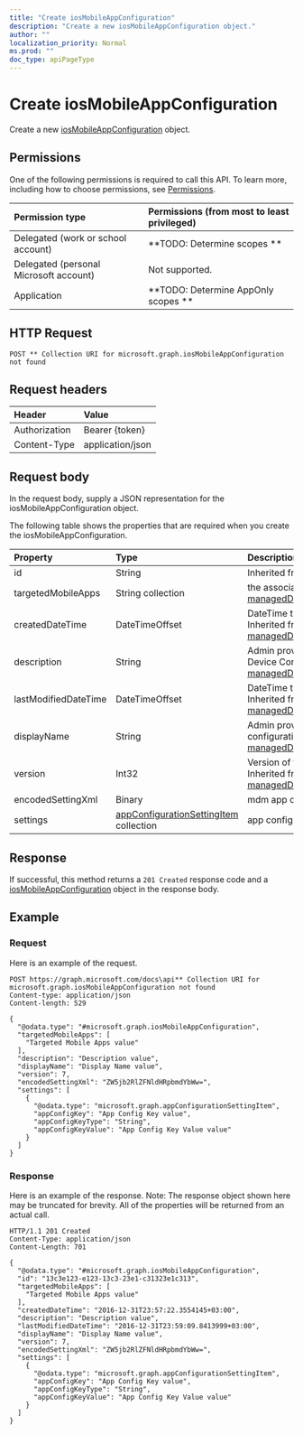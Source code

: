```yaml
---
title: "Create iosMobileAppConfiguration"
description: "Create a new iosMobileAppConfiguration object."
author: ""
localization_priority: Normal
ms.prod: ""
doc_type: apiPageType
---
```


# Create iosMobileAppConfiguration

Create a new [iosMobileAppConfiguration](../resources/iosmobileappconfiguration.md) object.

## Permissions
One of the following permissions is required to call this API. To learn more, including how to choose permissions, see [Permissions](/concepts/permissions-reference.md).

|Permission type|Permissions (from most to least privileged)|
|:---|:---|
|Delegated (work or school account)|**TODO: Determine scopes **|
|Delegated (personal Microsoft account)|Not supported.|
|Application|**TODO: Determine AppOnly scopes **|

## HTTP Request
<!-- {
  "blockType": "ignored"
}
-->
``` http
POST ** Collection URI for microsoft.graph.iosMobileAppConfiguration not found
```

## Request headers
|Header|Value|
|:---|:---|
|Authorization|Bearer {token}|
|Content-Type|application/json|

## Request body
In the request body, supply a JSON representation for the iosMobileAppConfiguration object.

The following table shows the properties that are required when you create the iosMobileAppConfiguration.

|Property|Type|Description|
|:---|:---|:---|
|id|String| Inherited from [entity](../resources/entity.md)|
|targetedMobileApps|String collection|the associated app. Inherited from [managedDeviceMobileAppConfiguration](../resources/managedDeviceMobileAppConfiguration.md)|
|createdDateTime|DateTimeOffset|DateTime the object was created. Inherited from [managedDeviceMobileAppConfiguration](../resources/managedDeviceMobileAppConfiguration.md)|
|description|String|Admin provided description of the Device Configuration. Inherited from [managedDeviceMobileAppConfiguration](../resources/managedDeviceMobileAppConfiguration.md)|
|lastModifiedDateTime|DateTimeOffset|DateTime the object was last modified. Inherited from [managedDeviceMobileAppConfiguration](../resources/managedDeviceMobileAppConfiguration.md)|
|displayName|String|Admin provided name of the device configuration. Inherited from [managedDeviceMobileAppConfiguration](../resources/managedDeviceMobileAppConfiguration.md)|
|version|Int32|Version of the device configuration. Inherited from [managedDeviceMobileAppConfiguration](../resources/managedDeviceMobileAppConfiguration.md)|
|encodedSettingXml|Binary|mdm app configuration Base64 binary.|
|settings|[appConfigurationSettingItem](../resources/appConfigurationSettingItem.md) collection|app configuration setting items.|



## Response
If successful, this method returns a `201 Created` response code and a [iosMobileAppConfiguration](../resources/iosmobileappconfiguration.md) object in the response body.

## Example

### Request
Here is an example of the request.
<!-- {
  "blockType": "request",
  "name": "create_iosmobileappconfiguration_from_"
}
-->
``` http
POST https://graph.microsoft.com/docs\api** Collection URI for microsoft.graph.iosMobileAppConfiguration not found
Content-type: application/json
Content-length: 529

{
  "@odata.type": "#microsoft.graph.iosMobileAppConfiguration",
  "targetedMobileApps": [
    "Targeted Mobile Apps value"
  ],
  "description": "Description value",
  "displayName": "Display Name value",
  "version": 7,
  "encodedSettingXml": "ZW5jb2RlZFNldHRpbmdYbWw=",
  "settings": [
    {
      "@odata.type": "microsoft.graph.appConfigurationSettingItem",
      "appConfigKey": "App Config Key value",
      "appConfigKeyType": "String",
      "appConfigKeyValue": "App Config Key Value value"
    }
  ]
}
```

### Response
Here is an example of the response. Note: The response object shown here may be truncated for brevity. All of the properties will be returned from an actual call.
<!-- {
  "blockType": "response",
  "truncated": true,
  "@odata.type": "microsoft.graph.iosmobileappconfiguration"
}
-->
``` http
HTTP/1.1 201 Created
Content-Type: application/json
Content-Length: 701

{
  "@odata.type": "#microsoft.graph.iosMobileAppConfiguration",
  "id": "13c3e123-e123-13c3-23e1-c31323e1c313",
  "targetedMobileApps": [
    "Targeted Mobile Apps value"
  ],
  "createdDateTime": "2016-12-31T23:57:22.3554145+03:00",
  "description": "Description value",
  "lastModifiedDateTime": "2016-12-31T23:59:09.8413999+03:00",
  "displayName": "Display Name value",
  "version": 7,
  "encodedSettingXml": "ZW5jb2RlZFNldHRpbmdYbWw=",
  "settings": [
    {
      "@odata.type": "microsoft.graph.appConfigurationSettingItem",
      "appConfigKey": "App Config Key value",
      "appConfigKeyType": "String",
      "appConfigKeyValue": "App Config Key Value value"
    }
  ]
}
```

